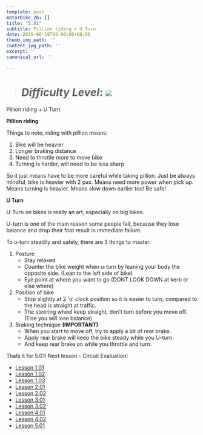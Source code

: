 ```yaml
---
template: post
motorbike_2b: []
title: "5.01"
subtitle: Pillion riding + U Turn
date: 2019-08-18T09:00:00+08:00
thumb_img_path: ''
content_img_path: ''
excerpt: ''
canonical_url: ''

---
```

> # **_Difficulty Level_**: ![](/images/ok-la.png)

Pillion riding + U Turn

**Pillion riding**

Things to note, riding with pillion means:

1. Bike will be heavier
2. Longer braking distance
3. Need to throttle more to move bike
4. Turning is harder, will need to be less sharp

So it just means have to be more careful while taking pillion. Just be always mindful, bike is heavier with 2 pax. Means need more power when pick up. Means turning is heavier. Means slow down earlier too! Be safe!

**U Turn**

U-Turn on bikes is really an art, especially on big bikes.

U-turn is one of the main reason some people fail, because they lose balance and drop their foot result in immediate failure.

To u-turn steadily and safely, there are 3 things to master.

1. Posture
   * Stay relaxed
   * Counter the bike weight when u-turn by leaning your body the opposite side. (Lean to the left side of bike)
   * Eye point at where you want to go (DONT LOOK DOWN at kerb or else where) 
2. Position of bike
   * Stop slightly at 2 'o' clock position so it is easier to turn, compared to the head is straight at traffic.
   * The steering wheel keep straight, don't turn before you move off. (Else you will lose balance)
3. Braking technique **(IMPORTANT)**
   * When you start to move off, try to apply a bit of rear brake.
   * Apply rear brake will keep the bike steady while you U-turn.
   * And keep rear brake on while you throttle and turn.

Thats it for 5.01! Next lesson - Circuit Evaluation!

* [Lesson 1.01](https://gatsbygg.netlify.app/posts/BBDC_2B_1.01/)
* [Lesson 1.02](https://gatsbygg.netlify.app/posts/subject-1-02/)
* [Lesson 1.03](https://gatsbygg.netlify.app/posts/subject-1-03/)
* [Lesson 2.01](https://gatsbygg.netlify.app/posts/2-01/)
* [Lesson 2.02](https://gatsbygg.netlify.app/posts/2b-2-02/)
* [Lesson 3.01](https://gatsbygg.netlify.app/posts/2b-3-01/)
* [Lesson 3.02](https://gatsbygg.netlify.app/posts/2b-3-02/)
* [Lesson 4.01](https://gatsbygg.netlify.app/posts/2b-4-01/)
* [Lesson 4.02](https://gatsbygg.netlify.app/posts/2b-4-02/)
* [Lesson 5.01](https://gatsbygg.netlify.app/posts/2b-5-01/)